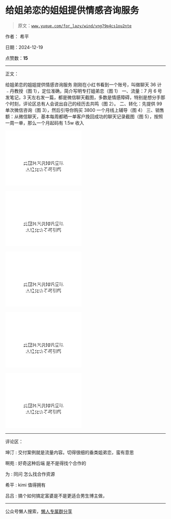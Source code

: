 # 给姐弟恋的姐姐提供情感咨询服务

> 原文：[`www.yuque.com/for_lazy/wind/vng79p4cs1ou2nte`](https://www.yuque.com/for_lazy/wind/vng79p4cs1ou2nte)

作者： 希平

日期：2024-12-19

点赞数：**15**

* * *

正文：

给姐弟恋的姐姐提供情感咨询服务 刚刚在小红书看到一个账号，叫做聊天 36 计﹣丹教授（图 1），定位准确，简介写明专打姐弟恋（图 1）
一、流量：7 月 6 号发笔记，3 天左右发一篇，都是微信聊天截图，多数是情感障碍，特别是想分手那个时刻，评论区总有人会说出自己的经历去共鸣（图 2）。
二、转化：先提供 99 单次微信咨询（图 3），然后引导你购买 3800 一个月线上辅导（图 4）
三、销售额：从微信聊天，基本每周都晒一单客户挽回成功的聊天记录截图（图 5），按照一周一单，那么一个月起码有 1.5w 收入

![](img/50eb8de4a6b7eebaf5f1d2aa6c42b015.png "None")

![](img/0be23f33eca5797008b25bd04569ff78.png "None")

![](img/fbd6c18fa3a3e0908b3adef2a65023fc.png "None")

![](img/8c1b19649c9397bfcd635a97c84c15b6.png "None")

![](img/6ac5474c8379adcd437aaa85c9aefc35.png "None")

* * *

评论区：

坤汀 : 交付案例就是流量内容。切得很细的垂类姐弟恋，蛮有意思

啊苑 : 好奇这种后端 是不是得找个合作的

为 : 同问 怎么找合作资源

希平 : kimi 值得拥有

吕吕 : 搞个如何搞定富婆是不是更适合男生博主做，

* * *

公众号懒人搜索，[懒人专属群分享](https://lazybook.fun/#/blog/group)